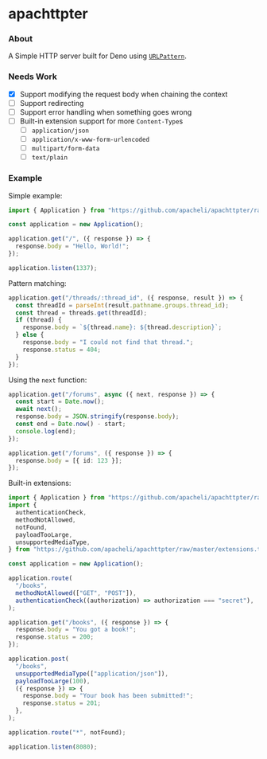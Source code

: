 # apachttpter

### About

A Simple HTTP server built for Deno using
[`URLPattern`](https://developer.mozilla.org/en-US/docs/Web/API/URLPattern).

### Needs Work

- [x] Support modifying the request body when chaining the context
- [ ] Support redirecting
- [ ] Support error handling when something goes wrong
- [ ] Built-in extension support for more `Content-Type`s
  - [ ] `application/json`
  - [ ] `application/x-www-form-urlencoded`
  - [ ] `multipart/form-data`
  - [ ] `text/plain`

### Example

Simple example:

```ts
import { Application } from "https://github.com/apacheli/apachttpter/raw/master/application.ts";

const application = new Application();

application.get("/", ({ response }) => {
  response.body = "Hello, World!";
});

application.listen(1337);
```

Pattern matching:

```ts
application.get("/threads/:thread_id", ({ response, result }) => {
  const threadId = parseInt(result.pathname.groups.thread_id);
  const thread = threads.get(threadId);
  if (thread) {
    response.body = `${thread.name}: ${thread.description}`;
  } else {
    response.body = "I could not find that thread.";
    response.status = 404;
  }
});
```

Using the `next` function:

```ts
application.get("/forums", async ({ next, response }) => {
  const start = Date.now();
  await next();
  response.body = JSON.stringify(response.body);
  const end = Date.now() - start;
  console.log(end);
});

application.get("/forums", ({ response }) => {
  response.body = [{ id: 123 }];
});
```

Built-in extensions:

```ts
import { Application } from "https://github.com/apacheli/apachttpter/raw/master/application.ts";
import {
  authenticationCheck,
  methodNotAllowed,
  notFound,
  payloadTooLarge,
  unsupportedMediaType,
} from "https://github.com/apacheli/apachttpter/raw/master/extensions.ts";

const application = new Application();

application.route(
  "/books",
  methodNotAllowed(["GET", "POST"]),
  authenticationCheck((authorization) => authorization === "secret"),
);

application.get("/books", ({ response }) => {
  response.body = "You got a book!";
  response.status = 200;
});

application.post(
  "/books",
  unsupportedMediaType(["application/json"]),
  payloadTooLarge(100),
  ({ response }) => {
    response.body = "Your book has been submitted!";
    response.status = 201;
  },
);

application.route("*", notFound);

application.listen(8080);
```
